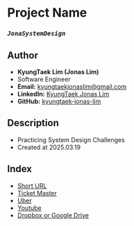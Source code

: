 # Project Name
### *`JonaSystemDesign`*

## Author
- **KyungTaek Lim (Jonas Lim)**
- Software Engineer
- **Email:** kyungtaekjonaslim@gmail.com
- **LinkedIn:** [KyungTaek Jonas Lim](https://www.linkedin.com/in/kyungtaek-jonas-lim)
- **GitHub:** [kyungtaek-jonas-lim](https://github.com/kyungtaek-jonas-lim)

## Description
- Practicing System Design Challenges
- Created at 2025.03.19

## Index
- [Short URL](https://github.com/kyungtaek-jonas-lim/jonasystemdesign/blob/main/short_url/short_url.md)
- [Ticket Master](https://github.com/kyungtaek-jonas-lim/jonasystemdesign/blob/main/ticket_master/ticket_master.md)
- [Uber](https://github.com/kyungtaek-jonas-lim/jonasystemdesign/blob/main/uber/uber.md)
- [Youtube](https://github.com/kyungtaek-jonas-lim/jonasystemdesign/blob/main/youtube/youtube.md)
- [Dropbox or Google Drive](https://github.com/kyungtaek-jonas-lim/jonasystemdesign/blob/main/dropbox_google_drive/dropbox_google_drive.md)